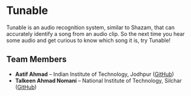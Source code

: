 # Tunable

Tunable is an audio recognition system, similar to Shazam, that can accurately identify a song from an audio clip. So the next time you hear some audio and get curious to know which song it is, try Tunable!

## Team Members

- **Aatif Ahmad** – Indian Institute of Technology, Jodhpur ([GitHub](http://github.com/aatifahmad123))
- **Talkeen Ahmad Nomani** – National Institute of Technology, Silchar ([GitHub](http://github.com/TalkeenAhmadNomani))